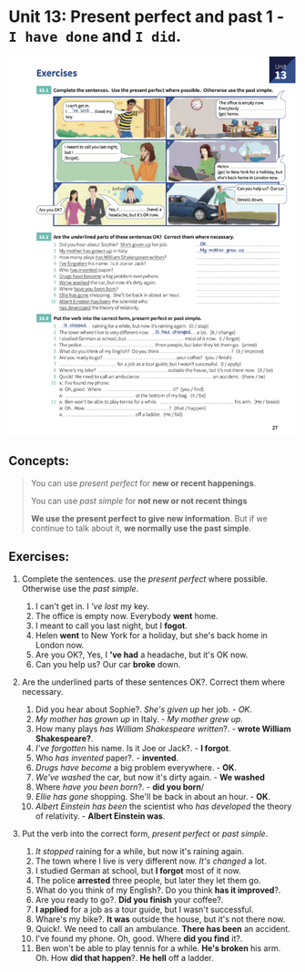 # Unit 13: Present perfect and past 1 - `I have done` and `I did`.

![Sheet](images/unit_13-present_perfect_and_past_1.png)

## Concepts:
> You can use _present perfect_ for **new or recent happenings**.
> 
> You can use _past simple_ for **not new or not recent things**
>
> **We use the present perfect to give new information**. But if we continue to talk about it, **we normally use the past simple**.

## Exercises:

1. Complete the sentences. use the _present perfect_ where possible. Otherwise use the _past simple_.

    1. I can't get in. I _'ve lost_ my key.
    2. The office is empty now. Everybody **went** home.
    3. I meant to call you last night, but I **fogot**.
    4. Helen **went** to New York for a holiday, but she's back home in London now.
    5. Are you OK?, Yes, I **'ve had** a headache, but it's OK now.
    6. Can you help us? Our car **broke** down.

2. Are the underlined parts of these sentences OK?. Correct them where necessary.

    1. Did you hear about Sophie?. _She's given up_ her job. - _OK_.
    2. _My mother has grown up_ in Italy. - _My mother grew up_.
    3. How many plays _has William Shakespeare written_?. - **wrote William Shakespeare?**.
    4. _I've forgotten_ his name. Is it Joe or Jack?. - **I forgot**.
    5. Who _has invented_ paper?. - **invented**.
    6. _Drugs have become_ a big problem everywhere. - **OK**.
    7. _We've washed_ the car, but now it's dirty again. - **We washed**
    8. Where _have you been born_?. - **did you born**/
    9. _Ellie has gone_ shopping. She'll be back in about an hour. - **OK**.
    10. _Albert Einstein has been_ the scientist who _has developed_ the theory of relativity. - **Albert Einstein was**.

3. Put the verb into the correct form, _present perfect_ or _past simple_.

    1. _It stopped_ raining for a while, but now it's raining again.
    2. The town where I live is very different now. _It's changed_ a lot.
    3. I studied German at school, but **I forgot** most of it now.
    4. The police **arrested** three people, but later they let them go.
    5. What do you think of my English?. Do you think **has it improved**?.
    6. Are you ready to go?. **Did you finish** your coffee?.
    7. **I applied** for a job as a tour guide, but I wasn't successful.
    8. Whare's my bike?. **It was** outside the house, but it's not there now.
    9. Quick!. We need to call an ambulance. **There has been** an accident.
    10. I've found my phone. Oh, good. Where **did you find** it?.
    11. Ben won't be able to play tennis for a while. **He's broken** his arm. Oh. How **did that happen**?. **He hell** off a ladder.